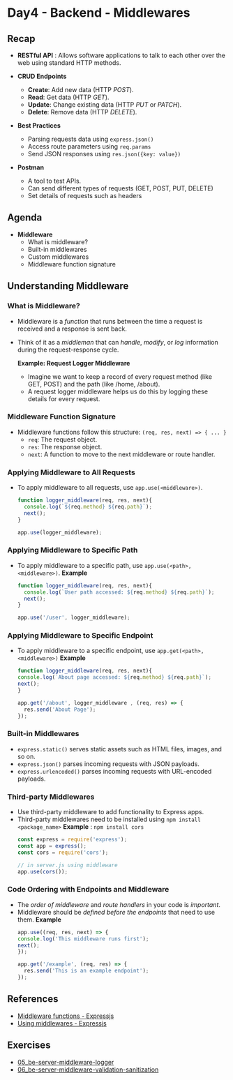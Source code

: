 # Day4 - Backend - Middlewares

## Recap
- **RESTful API** : Allows software applications to talk to each other over the web using standard HTTP methods.

- **CRUD Endpoints**
  - **Create**: Add new data (HTTP _POST_).
  - **Read**: Get data (HTTP _GET_).
  - **Update**: Change existing data (HTTP _PUT_ or _PATCH_).
  - **Delete**: Remove data (HTTP _DELETE_).

- **Best Practices**
  - Parsing requests data using `express.json()`
  - Access route parameters using `req.params`
  - Send JSON responses using `res.json({key: value})`

- **Postman**
  - A tool to test APIs.
  - Can send different types of requests (GET, POST, PUT, DELETE)
  - Set details of requests such as headers

## Agenda
- **Middleware**
  - What is middleware?
  - Built-in middlewares
  - Custom middlewares
  - Middleware function signature


## Understanding Middleware

### What is Middleware?
- Middleware is a _function_ that runs between the time a request is received and a response is sent back.
- Think of it as a _middleman_ that can _handle_, _modify_, or _log_ information during the request-response cycle.

  **Example: Request Logger Middleware**
  - Imagine we want to keep a record of every request method (like GET, POST) and the path (like /home, /about).
  - A request logger middleware helps us do this by logging these details for every request.

### Middleware Function Signature
- Middleware functions follow this structure: `(req, res, next) => { ... }`
  - `req`: The request object.
  - `res`: The response object.
  - `next`: A function to move to the next middleware or route handler.

### Applying Middleware to All Requests
- To apply middleware to all requests, use `app.use(<middleware>)`.
  ```javascript
  function logger_middleware(req, res, next){
    console.log(`${req.method} ${req.path}`);
    next();
  }

  app.use(logger_middleware);
  ```

### Applying Middleware to Specific Path
- To apply middleware to a specific path, use `app.use(<path>, <middleware>)`.
  **Example**
  ```js
  function logger_middleware(req, res, next){
    console.log(`User path accessed: ${req.method} ${req.path}`);
    next();
  }

  app.use('/user', logger_middleware);
  ```

### Applying Middleware to Specific Endpoint
- To apply middleware to a specific endpoint, use `app.get(<path>, <middleware>)`
  **Example**
  ```js
  function logger_middleware(req, res, next){
  console.log(`About page accessed: ${req.method} ${req.path}`);
  next();
  }

  app.get('/about', logger_middleware , (req, res) => {
    res.send('About Page');
  });
  ```

### Built-in Middlewares
- `express.static()` serves static assets such as HTML files, images, and so on.
- `express.json()` parses incoming requests with JSON payloads.
- `express.urlencoded()` parses incoming requests with URL-encoded payloads.
  
### Third-party Middlewares
- Use third-party middleware to add functionality to Express apps.
- Third-party middlewares need to be installed using `npm install <package_name>`
  **Example** : `npm install cors`
  ```js
  const express = require('express');
  const app = express();
  const cors = require('cors'); 

  // in server.js using middleware
  app.use(cors());
  ```

### Code Ordering with Endpoints and Middleware
- The _order of middleware_ and _route handlers_ in your code is _important_.
- Middleware should be _defined before the endpoints_ that need to use them.
  **Example**
  ```js
  app.use((req, res, next) => {
  console.log('This middleware runs first');
  next();
  });
  
  app.get('/example', (req, res) => {
    res.send('This is an example endpoint');
  });
  ```

## References
- [Middleware functions - Expressjs](https://expressjs.com/en/guide/writing-middleware.html)
- [Using middlewares - Expressjs](https://expressjs.com/en/guide/using-middleware.html)


## Exercises
- [05_be-server-middleware-logger](https://classroom.github.com/a/lXvEZggS)
- [06_be-server-middleware-validation-sanitization](https://classroom.github.com/a/nqZ4dW3h)